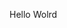 Hello Wolrd






































































































































































































































































































































































































































































































































































































































































































































































































































































































































































































































































































































































































































































